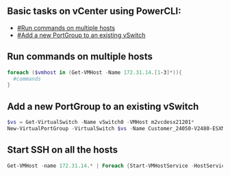 ## Basic tasks on vCenter using PowerCLI:

* [#Run commands on multiple hosts](#Run-commands-on-multiple-hosts)
* [#Add a new PortGroup to an existing vSwitch](#Add-a-new-PortGroup-to-an-existing-vSwitch)


## Run commands on multiple hosts
```powershell
foreach ($vmhost in (Get-VMHost -Name 172.31.14.[1-3]*)){
  #commands
} 
```

## Add a new PortGroup to an existing vSwitch
```powershell
$vs = Get-VirtualSwitch -Name vSwitch0 -VMHost m2vcdesx21201*
New-VirtualPortGroup -VirtualSwitch $vs -Name Customer_24050-V2480-ESXManagement-MXVLN12521001  -VLanID 2480
```

## Start SSH on all the hosts
```powershell
Get-VMHost -name 172.31.14.* | Foreach {Start-VMHostService -HostService ($_ | Get-VMHostService | Where { $_.Key -eq "TSM-SSH"} )}
```









